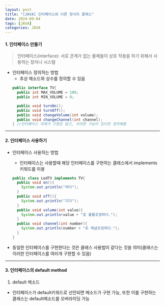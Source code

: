 ```yaml
---
layout: post
title: "[JAVA] 인터페이스와 다른 형식의 클래스"
date: 2024-09-04
tags: [JAVA]
categories: JAVA
---
```


#### 1. 인터페이스 만들기

> 인터페이스(interface): 서로 관계가 없는 물체들이 상호 작용을 하기 위해서 사용하는 장치나 시스템

- 인터페이스 정의하는 방법
  - 추상 메소드와 상수를 정의할 수 있음   
  ```java
  public interface TV{
    public int MAX_VOLUME = 100;
    public int MIN_VOLUME = 0;

    public void turnOn();
    public void turnOff();
    public void changeVolume(int volume);
    public void changeChannel(int channel);
  } //인터페이스 자체가 구현은 없고, 이러한 기능이 있다만 정의해줌
  ```

---

#### 2. 인터페이스 사용하기

- 인터페이스 사용하는 방법
  - 인터페이스는 사용할때 해당 인터페이스를 구현하는 클래스에서 implements 키워드를 이용   
  ```java
  public class LedTV implements TV{
    public void on(){
      System.out.println("켜다");
    }
    public void off(){
      System.out.println("끄다");   
    }
    public void volume(int value){
      System.out.println(value + "로 볼륨조정하다.");  
    }
    public void channel(int number){
      System.out.println(number + "로 채널조정하다.");         
    }
  }
  ```

- 동일한 인터페이스를 구현한다는 것은 클래스 사용법이 같다는 것을 의미(클래스는 이러한 인터페이스를 여러개 구현할 수 있음)

---

#### 3. 인터페이스의 default method

1. default 메소드
  - 인터페이스가 default키워드로 선언되면 메소드가 구현 가능, 또한 이를 구현하는 클래스는 default메소드를 오버라이딩 가능